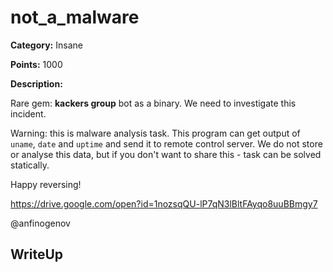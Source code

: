 # not_a_malware


**Category:** Insane

**Points:** 1000

**Description:**

Rare gem: __kackers group__ bot as a binary. We need to investigate this incident.

Warning: this is malware analysis task. This program can get output of `uname`, `date` and `uptime` and send it to remote control server. We do not store or analyse this data, but if you don't want to share this - task can be solved statically. 

Happy reversing!

https://drive.google.com/open?id=1nozsqQU-lP7qN3lBltFAyqo8uuBBmgy7

@anfinogenov

## WriteUp 
